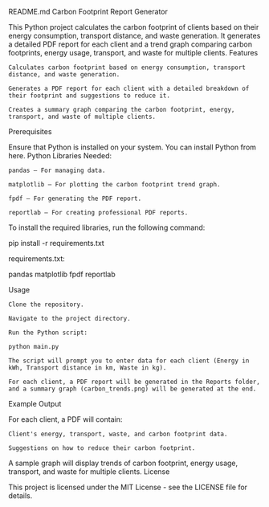 README.md
Carbon Footprint Report Generator

This Python project calculates the carbon footprint of clients based on their energy consumption, transport distance, and waste generation. It generates a detailed PDF report for each client and a trend graph comparing carbon footprints, energy usage, transport, and waste for multiple clients.
Features

    Calculates carbon footprint based on energy consumption, transport distance, and waste generation.

    Generates a PDF report for each client with a detailed breakdown of their footprint and suggestions to reduce it.

    Creates a summary graph comparing the carbon footprint, energy, transport, and waste of multiple clients.

Prerequisites

Ensure that Python is installed on your system. You can install Python from here.
Python Libraries Needed:

    pandas – For managing data.

    matplotlib – For plotting the carbon footprint trend graph.

    fpdf – For generating the PDF report.

    reportlab – For creating professional PDF reports.

To install the required libraries, run the following command:

pip install -r requirements.txt

requirements.txt:

pandas
matplotlib
fpdf
reportlab

Usage

    Clone the repository.

    Navigate to the project directory.

    Run the Python script:

    python main.py

    The script will prompt you to enter data for each client (Energy in kWh, Transport distance in km, Waste in kg).

    For each client, a PDF report will be generated in the Reports folder, and a summary graph (carbon_trends.png) will be generated at the end.

Example Output

For each client, a PDF will contain:

    Client's energy, transport, waste, and carbon footprint data.

    Suggestions on how to reduce their carbon footprint.

A sample graph will display trends of carbon footprint, energy usage, transport, and waste for multiple clients.
License

This project is licensed under the MIT License - see the LICENSE file for details.
